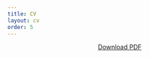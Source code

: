 ```yaml
---
title: CV
layout: cv
order: 5
---
```


<div style="text-align: center;">
<a href="https://www.joydeepb.com/joydeep_biswas_cv.pdf">
Download PDF
</a>
</div>
<div id="adobe-dc-view" style="width: 100%; height:1100px;"></div>

<script src="https://documentcloud.adobe.com/view-sdk/main.js"></script>
<script type="text/javascript">
    document.addEventListener("adobe_dc_view_sdk.ready", function () {
        var adobeDCView = new AdobeDC.View({
            clientId: "755647f993ff4161898098b3e1a22e02",
            divId: "adobe-dc-view"
        });
        adobeDCView.previewFile({
            content: { location: { url: "https://www.joydeepb.com/joydeep_biswas_cv.pdf" } },
            metaData: { fileName: "joydeep_biswas_cv.pdf" }
        }, {
            embedMode: "IN_LINE",
            showDownloadPDF: true,
            showPrintPDF: true
        });
    });
</script>
